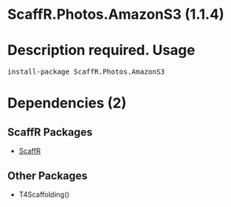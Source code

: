 ﻿ScaffR.Photos.AmazonS3 (1.1.4)
======
Description required.
Usage
======
<pre>install-package ScaffR.Photos.AmazonS3</pre>
Dependencies (2)
=====

ScaffR Packages
------
* [ScaffR](https://github.com/wcpro/ScaffR/tree/master/src/ScaffR)

Other Packages
------
* T4Scaffolding()
